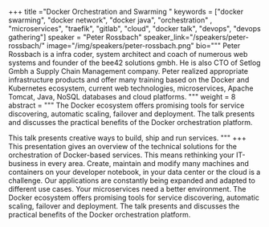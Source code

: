 +++
title ="Docker Orchestration and Swarming "
keywords = ["docker swarming", "docker network", "docker java", "orchestration" , "microservices",  "traefik", "gitlab", "cloud", "docker talk", "devops", "devops gathering"]
speaker = "Peter Rossbach"
speaker_link="/speakers/peter-rossbach/"
image="/img/speakers/peter-rossbach.png"
bio="""
Peter Rossbach is a infra coder, system architect and coach of numerous web systems and founder of the bee42 solutions gmbh. He is also CTO of Setlog Gmbh a Supply Chain Management company. Peter realized appropriate infrastructure products and offer many training based on the Docker and Kubernetes ecosystem, current web technologies, microservices, Apache Tomcat, Java, NoSQL databases and cloud platforms.
"""
weight = 8
abstract = """
The Docker ecosystem offers promising tools for service discovering, automatic scaling, failover and deployment. The talk presents and discusses the practical benefits of the Docker orchestration platform.

 This talk presents creative ways to build, ship and run services.
"""
+++
This presentation gives an overview of the technical solutions for the orchestration of Docker-based services. This means rethinking your IT-business in every area. Create, maintain and modify many machines and containers on your developer notebook, in your data center or the cloud is a challenge. Our applications are constantly being expanded and adapted to different use cases. Your microservices need a better environment. The Docker ecosystem offers promising tools for service discovering, automatic scaling, failover and deployment. The talk presents and discusses the practical benefits of the Docker orchestration platform.
